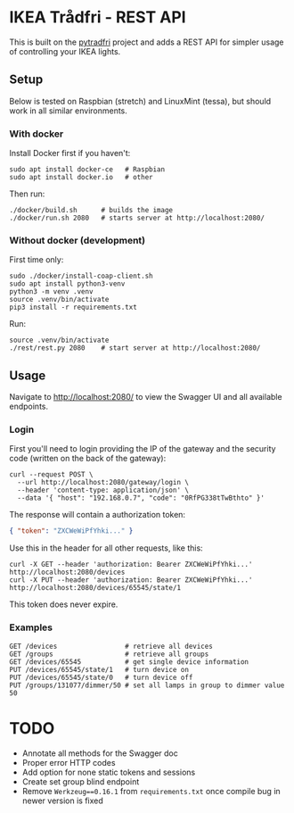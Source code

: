 # IKEA Trådfri - REST API
This is built on the [pytradfri](https://github.com/home-assistant-libs/pytradfri) project and adds a REST API for simpler usage of controlling your IKEA lights.

## Setup
Below is tested on Raspbian (stretch) and LinuxMint (tessa), but should work in all similar environments.

### With docker
Install Docker first if you haven't:
```shell
sudo apt install docker-ce   # Raspbian
sudo apt install docker.io   # other
```

Then run:
```shell
./docker/build.sh      # builds the image
./docker/run.sh 2080   # starts server at http://localhost:2080/
```

### Without docker (development)
First time only:
```shell
sudo ./docker/install-coap-client.sh
sudo apt install python3-venv
python3 -m venv .venv
source .venv/bin/activate
pip3 install -r requirements.txt
```

Run:
```shell
source .venv/bin/activate
./rest/rest.py 2080    # start server at http://localhost:2080/
```

## Usage
Navigate to [http://localhost:2080/](http://localhost:2080/) to view the Swagger UI and all available
endpoints.

### Login
First you'll need to login providing the IP of the gateway and the security
code (written on the back of the gateway):

```shell
curl --request POST \
  --url http://localhost:2080/gateway/login \
  --header 'content-type: application/json' \
  --data '{ "host": "192.168.0.7", "code": "0RfPG338tTwBthto" }'
```

The response will contain a authorization token:
```json
{ "token": "ZXCWeWiPfYhki..." }
```

Use this in the header for all other requests, like this:

```shell
curl -X GET --header 'authorization: Bearer ZXCWeWiPfYhki...' http://localhost:2080/devices
curl -X PUT --header 'authorization: Bearer ZXCWeWiPfYhki...' http://localhost:2080/devices/65545/state/1
```

This token does never expire.

### Examples
```shell
GET /devices                 # retrieve all devices
GET /groups                  # retrieve all groups
GET /devices/65545           # get single device information
PUT /devices/65545/state/1   # turn device on
PUT /devices/65545/state/0   # turn device off
PUT /groups/131077/dimmer/50 # set all lamps in group to dimmer value 50
```

# TODO

* Annotate all methods for the Swagger doc
* Proper error HTTP codes
* Add option for none static tokens and sessions
* Create set group blind endpoint
* Remove `Werkzeug==0.16.1` from `requirements.txt` once compile bug in newer version is fixed
